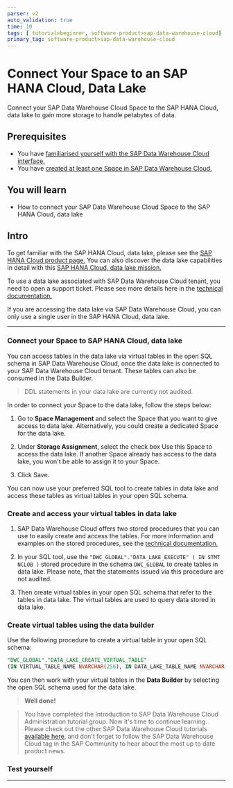 ```yaml
---
parser: v2
auto_validation: true
time: 10
tags: [ tutorial>beginner, software-product>sap-data-warehouse-cloud]
primary_tag: software-product>sap-data-warehouse-cloud
---
```


# Connect Your Space to an SAP HANA Cloud, Data Lake
<!-- description --> Connect your SAP Data Warehouse Cloud Space to the SAP HANA Cloud, data lake to gain more storage to handle petabytes of data.

## Prerequisites
 - You have [familiarised yourself with the SAP Data Warehouse Cloud interface.](data-warehouse-cloud-2-interface)
 - You have [created at least one Space in SAP Data Warehouse Cloud.](data-warehouse-cloud-4-spaces)

## You will learn
  - How to connect your SAP Data Warehouse Cloud Space to the SAP HANA Cloud, data lake

## Intro
To get familiar with the SAP HANA Cloud, data lake, please see the [SAP HANA Cloud product page.](https://www.sap.com/products/hana/cloud.html) You can also discover the data lake capabilities in detail with this [SAP HANA Cloud, data lake mission.](mission.hana-cloud-data-lake-get-started)

To use a data lake associated with SAP Data Warehouse Cloud tenant, you need to open a support ticket. Please see more details here in the [technical documentation.](https://help.sap.com/viewer/9f804b8efa8043539289f42f372c4862/cloud/en-US/93d0b5d4faa24777a4b78513f7ed6172.html?q=data%20lake)

If you are accessing the data lake via SAP Data Warehouse Cloud, you can only use a single user in the SAP HANA Cloud, data lake.


---

### Connect your Space to SAP HANA Cloud, data lake


You can access tables in the data lake via virtual tables in the open SQL schema in SAP Data Warehouse Cloud, once the data lake is connected to your SAP Data Warehouse Cloud tenant. These tables can also be consumed in the Data Builder.

> DDL statements in your data lake are currently not audited.

In order to connect your Space to the data lake, follow the steps below:

1. Go to **Space Management** and select the Space that you want to give access to data lake. Alternatively, you could create a dedicated Space for the data lake.

2. Under **Storage Assignment**, select the check box Use this Space to access the data lake. If another Space already has access to the data lake, you won't be able to assign it to your Space.

3. Click Save.

You can now use your preferred SQL tool to create tables in data lake and access these tables as virtual tables in your open SQL schema.


### Create and access your virtual tables in data lake


1. SAP Data Warehouse Cloud offers two stored procedures that you can use to easily create and access the tables. For more information and examples on the stored procedures, see the [technical documentation.](https://help.sap.com/viewer/9f804b8efa8043539289f42f372c4862/cloud/en-US/12b6825ac6d34db9902460f665cfcb88.html)

2. In your SQL tool, use the `"DWC_GLOBAL"."DATA_LAKE_EXECUTE" ( IN STMT NCLOB )` stored procedure in the schema `DWC_GLOBAL` to create tables in data lake. Please note, that the statements issued via this procedure are not audited.

3. Then create virtual tables in your open SQL schema that refer to the tables in data lake. The virtual tables are used to query data stored in data lake.




### Create virtual tables using the data builder


Use the following procedure to create a virtual table in your open SQL schema:

```SQL
"DWC_GLOBAL"."DATA_LAKE_CREATE_VIRTUAL_TABLE"
(IN VIRTUAL_TABLE_NAME NVARCHAR(256), IN DATA_LAKE_TABLE_NAME NVARCHAR(256), IN TARGET_SCHEMA_SYS BOOLEAN DEFAULT false).
```

You can then work with your virtual tables in the **Data Builder** by selecting the open SQL schema used for the data lake.

> **Well done!**

> You have completed the Introduction to SAP Data Warehouse Cloud Administration tutorial group. Now it's time to continue learning. Please check out the other SAP Data Warehouse Cloud tutorials [available here](https://developers.sap.com/tutorial-navigator.html?tag=products:technology-platform/sap-data-warehouse-cloud), and don't forget to follow the SAP Data Warehouse Cloud tag in the SAP Community to hear about the most up to date product news.



### Test yourself




---
